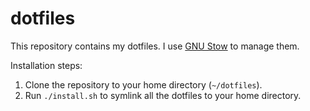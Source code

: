 # dotfiles

This repository contains my dotfiles. I use [GNU Stow](https://www.gnu.org/software/stow/) to manage them.

Installation steps:

1. Clone the repository to your home directory (`~/dotfiles`).
1. Run  `./install.sh` to symlink all the dotfiles to your home directory.
